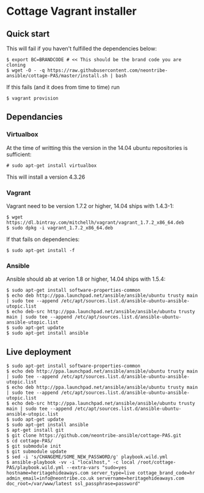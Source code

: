 Cottage Vagrant installer
=========================

Quick start
-----------

This will fail if you haven't fulfilled the dependencies below:

    $ export BC=BRANDCODE # << This should be the brand code you are cloning
    $ wget -O - -q https://raw.githubusercontent.com/neontribe-ansible/cottage-PAS/master/install.sh | bash

If this fails (and it does from time to time) run

    $ vagrant provision

Dependancies
------------

### Virtualbox

At the time of writting this the version in the 14.04 ubuntu repositories is sufficient:

    # sudo apt-get install virtualbox

This will install a version 4.3.26

### Vagrant

Vagrant need to be version 1.7.2 or higher, 14.04 ships with 1.4.3-1:

    $ wget https://dl.bintray.com/mitchellh/vagrant/vagrant_1.7.2_x86_64.deb
    $ sudo dpkg -i vagrant_1.7.2_x86_64.deb

If that fails on dependencies:

    $ sudo apt-get install -f

### Ansible

Ansible should ab at verion 1.8 or higher, 14.04 ships with 1.5.4:

    $ sudo apt-get install software-properties-common
    $ echo deb http://ppa.launchpad.net/ansible/ansible/ubuntu trusty main | sudo tee --append /etc/apt/sources.list.d/ansible-ubuntu-ansible-utopic.list
    $ echo deb-src http://ppa.launchpad.net/ansible/ansible/ubuntu trusty main | sudo tee --append /etc/apt/sources.list.d/ansible-ubuntu-ansible-utopic.list
    $ sudo apt-get update
    $ sudo apt-get install ansible

Live deployment
---------------

    $ sudo apt-get install software-properties-common
    $ echo deb http://ppa.launchpad.net/ansible/ansible/ubuntu trusty main | sudo tee --append /etc/apt/sources.list.d/ansible-ubuntu-ansible-utopic.list
    $ echo deb http://ppa.launchpad.net/ansible/ansible/ubuntu trusty main | sudo tee --append /etc/apt/sources.list.d/ansible-ubuntu-ansible-utopic.list
    $ echo deb-src http://ppa.launchpad.net/ansible/ansible/ubuntu trusty main | sudo tee --append /etc/apt/sources.list.d/ansible-ubuntu-ansible-utopic.list
    $ sudo apt-get update
    $ sudo apt-get install ansible
    $ apt-get install git
    $ git clone https://github.com/neontribe-ansible/cottage-PAS.git
    $ cd cottage-PAS/
    $ git submodule init
    $ git submodule update
    $ sed -i 's/CHANGEME/SOME_NEW_PASSWORD/g' playbook.wild.yml
    $ ansible-playbook -vv -i "localhost," -c local /root/cottage-PAS/playbook.wild.yml --extra-vars "sudo=yes hostname=heritagehideaways.com server_type=live cottage_brand_code=hr admin_email=info@neontribe.co.uk servername=heritagehideaways.com doc_root=/var/www/latest ssl_passphrase=password"
